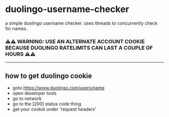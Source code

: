 
# duolingo-username-checker

a simple duolingo username checker. uses threads to concurrently check for names.

### ⚠️⚠️ WARNING: USE AN ALTERNATE ACCOUNT COOKIE BECAUSE DUOLINGO RATELIMITS CAN LAST A COUPLE OF HOURS ⚠️⚠️

<hr>

## how to get duolingo cookie

* goto https://www.duolingo.com/users/name
* open developer tools
* go to network
* go to the [200] status code thing
* get your cookie under 'request headers'
